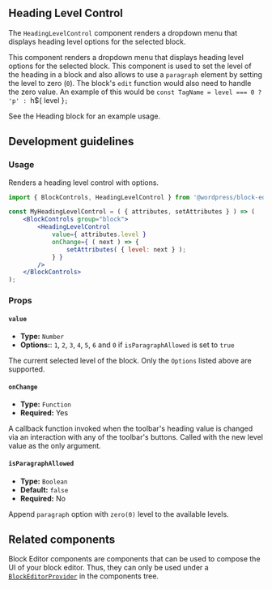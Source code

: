 ## Heading Level Control

The `HeadingLevelControl` component renders a dropdown menu that displays heading level options for the selected block.

This component renders a dropdown menu that displays heading level options for the selected block. This component is used to set the level of the heading in a block and also allows to use a `paragraph` element by setting the level to zero (`0`). The block's `edit` function would also need to handle the zero value. An example of this would be `const TagName = level === 0 ? 'p' : `h${ level }`;`

See the Heading block for an example usage.

## Development guidelines

### Usage

Renders a heading level control with options.

```jsx
import { BlockControls, HeadingLevelControl } from '@wordpress/block-editor';

const MyHeadingLevelControl = ( { attributes, setAttributes } ) => (
	<BlockControls group="block">
		<HeadingLevelControl
			value={ attributes.level }
			onChange={ ( next ) => {
				setAttributes( { level: next } );
			} }
		/>
	</BlockControls>
);
```

### Props

#### `value`

-   **Type:** `Number`
-   **Options:**: `1`, `2`, `3`, `4`, `5`, `6` and `0` if `isParagraphAllowed` is set to `true`

The current selected level of the block. Only the `Options` listed above are supported.

#### `onChange`

-   **Type:** `Function`
-   **Required:** Yes

A callback function invoked when the toolbar's heading value is changed via an interaction with any of the toolbar's buttons. Called with the new level value as the only argument.

#### `isParagraphAllowed`

-   **Type:** `Boolean`
-   **Default:** `false`
-   **Required:** No

Append `paragraph` option with `zero(0)` level to the available levels.

## Related components

Block Editor components are components that can be used to compose the UI of your block editor. Thus, they can only be used under a [`BlockEditorProvider`](https://github.com/WordPress/gutenberg/blob/HEAD/packages/block-editor/src/components/provider/README.md) in the components tree.
